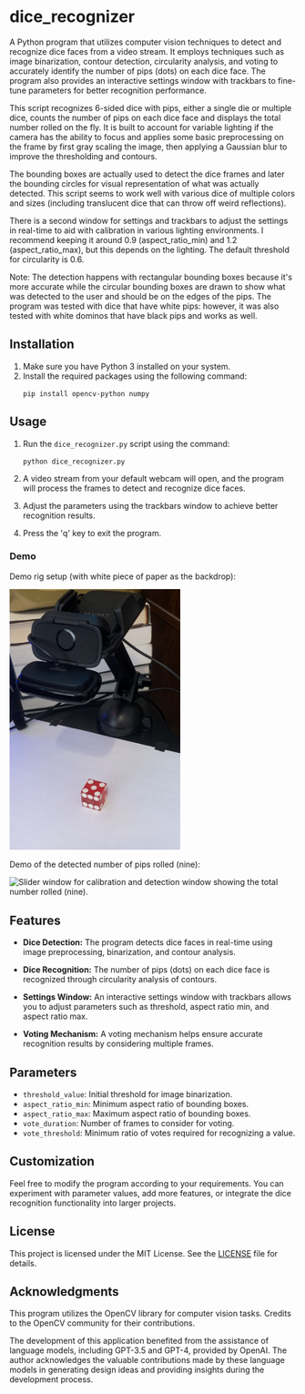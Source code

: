 # dice_recognizer

A Python program that utilizes computer vision techniques to detect and recognize dice faces from a video stream. It employs techniques such as image binarization, contour detection, circularity analysis, and voting to accurately identify the number of pips (dots) on each dice face. The program also provides an interactive settings window with trackbars to fine-tune parameters for better recognition performance.

This script recognizes 6-sided dice with pips, either a single die or multiple dice, counts the number of pips on each dice face and displays the total number rolled on the fly. It is built to account for variable lighting if the camera has the ability to focus and applies some basic preprocessing on the frame by first gray scaling the image, then applying a Gaussian blur to improve the thresholding
and contours.

The bounding boxes are actually used to detect the dice frames and later the bounding circles for visual representation of what was actually detected. This script seems to work well with various dice of multiple colors and sizes (including translucent dice that can throw off weird reflections).

There is a second window for settings and trackbars to adjust the settings in real-time to aid with calibration in various lighting environments. I recommend keeping it around 0.9 (aspect_ratio_min) and 1.2 (aspect_ratio_max), but this depends on the lighting. The default threshold for circularity is 0.6.

Note: The detection happens with rectangular bounding boxes because it's more accurate while the circular bounding boxes are drawn to show what was detected to the user and should be on the edges of the pips. The program was tested with dice that have white pips: however, it was also tested with white dominos that have black pips and works as well.

## Installation

1. Make sure you have Python 3 installed on your system.
2. Install the required packages using the following command:
   ```
   pip install opencv-python numpy
   ```

## Usage

1. Run the `dice_recognizer.py` script using the command:
   ```
   python dice_recognizer.py
   ```

2. A video stream from your default webcam will open, and the program will process the frames to detect and recognize dice faces.

3. Adjust the parameters using the trackbars window to achieve better recognition results.

4. Press the 'q' key to exit the program.

### Demo

Demo rig setup (with white piece of paper as the backdrop):

<img src="Backdrop.png" alt="Camera facing down with white piece of paper as the backdrop." width="300"/>

Demo of the detected number of pips rolled (nine):

<img src="Demonstration.png" alt="Slider window for calibration and detection window showing the total number rolled (nine)." width="300"/>

## Features

- **Dice Detection:** The program detects dice faces in real-time using image preprocessing, binarization, and contour analysis.

- **Dice Recognition:** The number of pips (dots) on each dice face is recognized through circularity analysis of contours.

- **Settings Window:** An interactive settings window with trackbars allows you to adjust parameters such as threshold, aspect ratio min, and aspect ratio max.

- **Voting Mechanism:** A voting mechanism helps ensure accurate recognition results by considering multiple frames.

## Parameters

- `threshold_value`: Initial threshold for image binarization.
- `aspect_ratio_min`: Minimum aspect ratio of bounding boxes.
- `aspect_ratio_max`: Maximum aspect ratio of bounding boxes.
- `vote_duration`: Number of frames to consider for voting.
- `vote_threshold`: Minimum ratio of votes required for recognizing a value.

## Customization

Feel free to modify the program according to your requirements. You can experiment with parameter values, add more features, or integrate the dice recognition functionality into larger projects.

## License

This project is licensed under the MIT License. See the [LICENSE](LICENSE) file for details.

## Acknowledgments

This program utilizes the OpenCV library for computer vision tasks. Credits to the OpenCV community for their contributions.

The development of this application benefited from the assistance of language models, including GPT-3.5 and GPT-4, provided by OpenAI. The author acknowledges the valuable contributions made by these language models in generating design ideas and providing insights during the development process.
